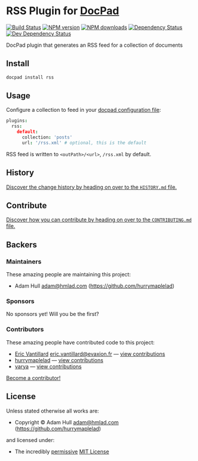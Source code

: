 # RSS Plugin for [DocPad](http://docpad.org)

<!-- BADGES/ -->

[![Build Status](https://img.shields.io/travis/hurrymaplelad/docpad-plugin-rss/master.svg)](http://travis-ci.org/hurrymaplelad/docpad-plugin-rss "Check this project's build status on TravisCI")
[![NPM version](https://img.shields.io/npm/v/docpad-plugin-rss.svg)](https://npmjs.org/package/docpad-plugin-rss "View this project on NPM")
[![NPM downloads](https://img.shields.io/npm/dm/docpad-plugin-rss.svg)](https://npmjs.org/package/docpad-plugin-rss "View this project on NPM")
[![Dependency Status](https://img.shields.io/david/hurrymaplelad/docpad-plugin-rss.svg)](https://david-dm.org/hurrymaplelad/docpad-plugin-rss)
[![Dev Dependency Status](https://img.shields.io/david/dev/hurrymaplelad/docpad-plugin-rss.svg)](https://david-dm.org/hurrymaplelad/docpad-plugin-rss#info=devDependencies)<br/>


<!-- /BADGES -->


<!-- DESCRIPTION/ -->

DocPad plugin that generates an RSS feed for a collection of documents

<!-- /DESCRIPTION -->


<!-- INSTALL/ -->

## Install

``` bash
docpad install rss
```

<!-- /INSTALL -->


## Usage

Configure a collection to feed in your [docpad configuration file](http://docpad.org/docs/config):

```coffee
plugins:
  rss:
    default:
      collection: 'posts'
      url: '/rss.xml' # optional, this is the default
```

RSS feed is written to `<outPath>/<url>`, `/rss.xml` by default.



<!-- HISTORY/ -->

## History
[Discover the change history by heading on over to the `HISTORY.md` file.](https://github.com/hurrymaplelad/docpad-plugin-rss/blob/master/HISTORY.md#files)

<!-- /HISTORY -->


<!-- CONTRIBUTE/ -->

## Contribute

[Discover how you can contribute by heading on over to the `CONTRIBUTING.md` file.](https://github.com/hurrymaplelad/docpad-plugin-rss/blob/master/CONTRIBUTING.md#files)

<!-- /CONTRIBUTE -->


<!-- BACKERS/ -->

## Backers

### Maintainers

These amazing people are maintaining this project:

- Adam Hull <adam@hmlad.com> (https://github.com/hurrymaplelad)

### Sponsors

No sponsors yet! Will you be the first?



### Contributors

These amazing people have contributed code to this project:

- [Eric Vantillard](http://github.com/evantill) <eric.vantillard@evaxion.fr> — [view contributions](https://github.com/hurrymaplelad/docpad-plugin-rss/commits?author=evantill)
- [hurrymaplelad](https://github.com/hurrymaplelad) — [view contributions](https://github.com/hurrymaplelad/docpad-plugin-rss/commits?author=hurrymaplelad)
- [varya](https://github.com/varya) — [view contributions](https://github.com/hurrymaplelad/docpad-plugin-rss/commits?author=varya)

[Become a contributor!](https://github.com/hurrymaplelad/docpad-plugin-rss/blob/master/CONTRIBUTING.md#files)

<!-- /BACKERS -->


<!-- LICENSE/ -->

## License

Unless stated otherwise all works are:

- Copyright &copy; Adam Hull <adam@hmlad.com> (https://github.com/hurrymaplelad)

and licensed under:

- The incredibly [permissive](http://en.wikipedia.org/wiki/Permissive_free_software_licence) [MIT License](http://opensource.org/licenses/mit-license.php)

<!-- /LICENSE -->


